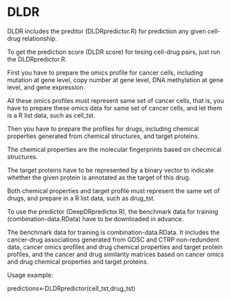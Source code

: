# DLDR
DLDR includes the preditor (DLDRpredictor.R) for prediction any given cell-drug relationship.

To get the prediction score (DLDR score) for tesing cell-drug pairs, just run the DLDRpredictor.R.

First you have to prepare the omics profile for cancer cells, including mutation at gene level, copy number at gene level, DNA methylation at gene level, and gene expression.

All these omics profiles must represent same set of cancer cells, that is, you have to prepare these omics data for same set of cancer cells, and let them is a R list data, such as cell_tst.

Then you have to prepare the profiles for drugs, including chemical properties generated from chemical structures, and target proteins.

The chemical properties are the molecular fingerprints based on checmical structures.

The target proteins have to be represented by a binary vector to indicate whether the given protein is annotated as the target of this drug.

Both chemical properties and target profile must represent the same set of drugs, and prepare in a R list data, such as drug_tst.

To use the predictor (DeepDRpredictor.R), the benchmark data for training (combination-data.RData) have to be downloaded in advance. 

The benchmark data for training is combination-data.RData. It includes the cancer-drug associations generated from GDSC and CTRP non-redundent data, cancer omics profiles and drug chemical properties and target protein profiles, and the cancer and drug similarity matrices based on cancer omics and drug chemical properties and target proteins.

Usage example:

predictions<-DLDRpredictor(cell_tst,drug_tst) 




